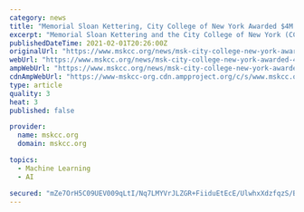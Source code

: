 ```yaml
---
category: news
title: "Memorial Sloan Kettering, City College of New York Awarded $4M NIH Grant to Study the Use of Machine Learning in Early Breast Cancer Detection"
excerpt: "Memorial Sloan Kettering and the City College of New York (CCNY) were recently awarded a $4 million grant from the National Institutes of Health to study the use of machine learning for early breast cancer detection in high-risk women."
publishedDateTime: 2021-02-01T20:26:00Z
originalUrl: "https://www.mskcc.org/news/msk-city-college-new-york-awarded-4m-nih-grant-study-use-machine-learning-early-breast-cancer-detection"
webUrl: "https://www.mskcc.org/news/msk-city-college-new-york-awarded-4m-nih-grant-study-use-machine-learning-early-breast-cancer-detection"
ampWebUrl: "https://www.mskcc.org/news/msk-city-college-new-york-awarded-4m-nih-grant-study-use-machine-learning-early-breast-cancer-detection?amp"
cdnAmpWebUrl: "https://www-mskcc-org.cdn.ampproject.org/c/s/www.mskcc.org/news/msk-city-college-new-york-awarded-4m-nih-grant-study-use-machine-learning-early-breast-cancer-detection?amp"
type: article
quality: 3
heat: 3
published: false

provider:
  name: mskcc.org
  domain: mskcc.org

topics:
  - Machine Learning
  - AI

secured: "mZe7OrH5C09UEV009qLtI/Nq7LMYVrJLZGR+FiiduEtEcE/UlwhxXdzfqzS/BFv86W9O7AtQBXNgQ0CK4LjeMIXoT7R4yZJaHFLqKRyrDF7nc4ekR1Ex+uFzbPgHvz/RPVm274MHw4qz0CIOEfBuLrY+5ci+ZW9ELolz8BTLJBU47urMDkFcQop5W8PiCKxbjgGD3Db76/QJlTW3wVvGZflarfl2U29SBv3QiEyj6t46q8xWIFyEf2X5NsdvCK+5h64q1ZhxD+AkwKRuq1lfHC8L5eEHUPtOCpKmmccCYchkIch8gAYFzT1oEP9g0yIGjmP70QMKh5MqXq4PB1cMvvyB5TutUIiqKzqTnS+619c=;odnyU5apCK/68BLW+0Uvvw=="
---
```


